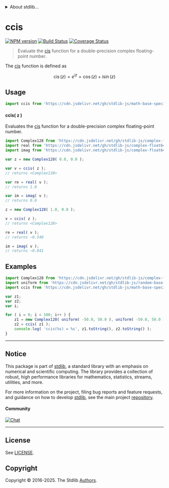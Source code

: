 <!--

@license Apache-2.0

Copyright (c) 2018 The Stdlib Authors.

Licensed under the Apache License, Version 2.0 (the "License");
you may not use this file except in compliance with the License.
You may obtain a copy of the License at

   http://www.apache.org/licenses/LICENSE-2.0

Unless required by applicable law or agreed to in writing, software
distributed under the License is distributed on an "AS IS" BASIS,
WITHOUT WARRANTIES OR CONDITIONS OF ANY KIND, either express or implied.
See the License for the specific language governing permissions and
limitations under the License.

-->


<details>
  <summary>
    About stdlib...
  </summary>
  <p>We believe in a future in which the web is a preferred environment for numerical computation. To help realize this future, we've built stdlib. stdlib is a standard library, with an emphasis on numerical and scientific computation, written in JavaScript (and C) for execution in browsers and in Node.js.</p>
  <p>The library is fully decomposable, being architected in such a way that you can swap out and mix and match APIs and functionality to cater to your exact preferences and use cases.</p>
  <p>When you use stdlib, you can be absolutely certain that you are using the most thorough, rigorous, well-written, studied, documented, tested, measured, and high-quality code out there.</p>
  <p>To join us in bringing numerical computing to the web, get started by checking us out on <a href="https://github.com/stdlib-js/stdlib">GitHub</a>, and please consider <a href="https://opencollective.com/stdlib">financially supporting stdlib</a>. We greatly appreciate your continued support!</p>
</details>

# ccis

[![NPM version][npm-image]][npm-url] [![Build Status][test-image]][test-url] [![Coverage Status][coverage-image]][coverage-url] <!-- [![dependencies][dependencies-image]][dependencies-url] -->

> Evaluate the [cis][cis] function for a double-precision complex floating-point number.

<section class="intro">

The [cis][cis] function is defined as

<!-- <equation class="equation" label="eq:cis_function" align="center" raw="\operatorname{cis}(z) = e^{iz} = \cos(z) + i \sin(z)" alt="cis function"> -->

```math
\mathop{\mathrm{cis}}(z) = e^{iz} = \cos(z) + i \sin(z)
```

<!-- <div class="equation" align="center" data-raw-text="\operatorname{cis}(z) = e^{iz} = \cos(z) + i \sin(z)" data-equation="eq:cis_function">
    <img src="https://cdn.jsdelivr.net/gh/stdlib-js/stdlib@d4edb68b52a6c646be5683023c5a24890300727f/lib/node_modules/@stdlib/math/base/special/ccis/docs/img/equation_cis_function.svg" alt="cis function">
    <br>
</div> -->

<!-- </equation> -->

</section>

<!-- /.intro -->



<section class="usage">

## Usage

```javascript
import ccis from 'https://cdn.jsdelivr.net/gh/stdlib-js/math-base-special-ccis@deno/mod.js';
```

#### ccis( z )

Evaluates the [cis][cis] function for a double-precision complex floating-point number.

```javascript
import Complex128 from 'https://cdn.jsdelivr.net/gh/stdlib-js/complex-float64-ctor@deno/mod.js';
import real from 'https://cdn.jsdelivr.net/gh/stdlib-js/complex-float64-real@deno/mod.js';
import imag from 'https://cdn.jsdelivr.net/gh/stdlib-js/complex-float64-imag@deno/mod.js';

var z = new Complex128( 0.0, 0.0 );

var v = ccis( z );
// returns <Complex128>

var re = real( v );
// returns 1.0

var im = imag( v );
// returns 0.0

z = new Complex128( 1.0, 0.0 );

v = ccis( z );
// returns <Complex128>

re = real( v );
// returns ~0.540

im = imag( v );
// returns ~0.841
```

</section>

<!-- /.usage -->

<section class="examples">

## Examples

<!-- eslint no-undef: "error" -->

```javascript
import Complex128 from 'https://cdn.jsdelivr.net/gh/stdlib-js/complex-float64-ctor@deno/mod.js';
import uniform from 'https://cdn.jsdelivr.net/gh/stdlib-js/random-base-uniform@deno/mod.js';
import ccis from 'https://cdn.jsdelivr.net/gh/stdlib-js/math-base-special-ccis@deno/mod.js';

var z1;
var z2;
var i;

for ( i = 0; i < 100; i++ ) {
    z1 = new Complex128( uniform( -50.0, 50.0 ), uniform( -50.0, 50.0 ) );
    z2 = ccis( z1 );
    console.log( 'ccis(%s) = %s', z1.toString(), z2.toString() );
}
```

</section>

<!-- /.examples -->

<!-- C interface documentation. -->



<!-- Section for related `stdlib` packages. Do not manually edit this section, as it is automatically populated. -->

<section class="related">

</section>

<!-- /.related -->

<!-- Section for all links. Make sure to keep an empty line after the `section` element and another before the `/section` close. -->


<section class="main-repo" >

* * *

## Notice

This package is part of [stdlib][stdlib], a standard library with an emphasis on numerical and scientific computing. The library provides a collection of robust, high performance libraries for mathematics, statistics, streams, utilities, and more.

For more information on the project, filing bug reports and feature requests, and guidance on how to develop [stdlib][stdlib], see the main project [repository][stdlib].

#### Community

[![Chat][chat-image]][chat-url]

---

## License

See [LICENSE][stdlib-license].


## Copyright

Copyright &copy; 2016-2025. The Stdlib [Authors][stdlib-authors].

</section>

<!-- /.stdlib -->

<!-- Section for all links. Make sure to keep an empty line after the `section` element and another before the `/section` close. -->

<section class="links">

[npm-image]: http://img.shields.io/npm/v/@stdlib/math-base-special-ccis.svg
[npm-url]: https://npmjs.org/package/@stdlib/math-base-special-ccis

[test-image]: https://github.com/stdlib-js/math-base-special-ccis/actions/workflows/test.yml/badge.svg?branch=main
[test-url]: https://github.com/stdlib-js/math-base-special-ccis/actions/workflows/test.yml?query=branch:main

[coverage-image]: https://img.shields.io/codecov/c/github/stdlib-js/math-base-special-ccis/main.svg
[coverage-url]: https://codecov.io/github/stdlib-js/math-base-special-ccis?branch=main

<!--

[dependencies-image]: https://img.shields.io/david/stdlib-js/math-base-special-ccis.svg
[dependencies-url]: https://david-dm.org/stdlib-js/math-base-special-ccis/main

-->

[chat-image]: https://img.shields.io/gitter/room/stdlib-js/stdlib.svg
[chat-url]: https://app.gitter.im/#/room/#stdlib-js_stdlib:gitter.im

[stdlib]: https://github.com/stdlib-js/stdlib

[stdlib-authors]: https://github.com/stdlib-js/stdlib/graphs/contributors

[umd]: https://github.com/umdjs/umd
[es-module]: https://developer.mozilla.org/en-US/docs/Web/JavaScript/Guide/Modules

[deno-url]: https://github.com/stdlib-js/math-base-special-ccis/tree/deno
[deno-readme]: https://github.com/stdlib-js/math-base-special-ccis/blob/deno/README.md
[umd-url]: https://github.com/stdlib-js/math-base-special-ccis/tree/umd
[umd-readme]: https://github.com/stdlib-js/math-base-special-ccis/blob/umd/README.md
[esm-url]: https://github.com/stdlib-js/math-base-special-ccis/tree/esm
[esm-readme]: https://github.com/stdlib-js/math-base-special-ccis/blob/esm/README.md
[branches-url]: https://github.com/stdlib-js/math-base-special-ccis/blob/main/branches.md

[stdlib-license]: https://raw.githubusercontent.com/stdlib-js/math-base-special-ccis/main/LICENSE

[cis]: https://en.wikipedia.org/wiki/Cis_%28mathematics%29

</section>

<!-- /.links -->
